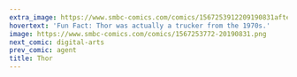 ```yaml
---
extra_image: https://www.smbc-comics.com/comics/1567253912209190831after.png
hovertext: 'Fun Fact: Thor was actually a trucker from the 1970s.'
image: https://www.smbc-comics.com/comics/1567253772-20190831.png
next_comic: digital-arts
prev_comic: agent
title: Thor
---
```


